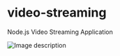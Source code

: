 # video-streaming
Node.js Video Streaming Application

![Image description](https://dev-to-uploads.s3.amazonaws.com/uploads/articles/y5q6x7div0uqhpxnblqz.gif)
